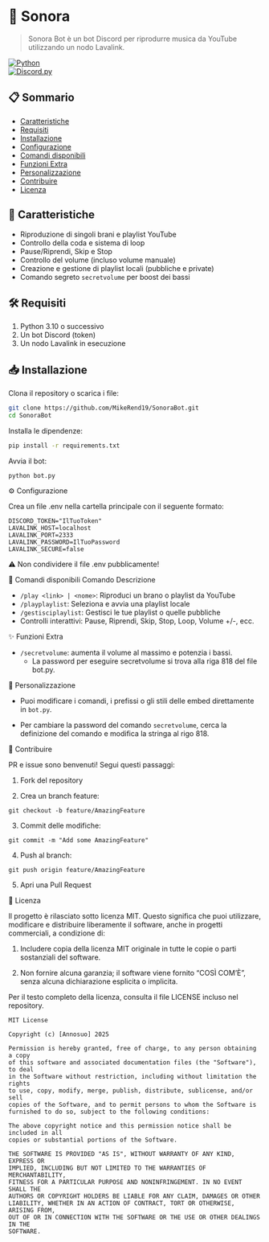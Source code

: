 # 🤖 Sonora

> Sonora Bot è un bot Discord per riprodurre musica da YouTube utilizzando un nodo Lavalink.

[![Python](https://img.shields.io/badge/python-3.10%2B-blue)](https://www.python.org/)  
[![Discord.py](https://img.shields.io/badge/discord.py-%7E2.0-green)](https://github.com/Rapptz/discord.py)

## 📋 Sommario

- [Caratteristiche](#-caratteristiche)  
- [Requisiti](#-requisiti)  
- [Installazione](#-installazione)  
- [Configurazione](#-configurazione)  
- [Comandi disponibili](#-comandi-disponibili)  
- [Funzioni Extra](#-funzioni-extra)  
- [Personalizzazione](#-personalizzazione)  
- [Contribuire](#-contribuire)  
- [Licenza](#-licenza)  

## 🚀 Caratteristiche

- Riproduzione di singoli brani e playlist YouTube  
- Controllo della coda e sistema di loop  
- Pause/Riprendi, Skip e Stop  
- Controllo del volume (incluso volume manuale)  
- Creazione e gestione di playlist locali (pubbliche e private)  
- Comando segreto `secretvolume` per boost dei bassi  

## 🛠️ Requisiti

1. Python 3.10 o successivo  
2. Un bot Discord (token)  
3. Un nodo Lavalink in esecuzione  

## 📥 Installazione

Clona il repository o scarica i file:

```bash
git clone https://github.com/MikeRend19/SonoraBot.git
cd SonoraBot
```

Installa le dipendenze:

```bash
pip install -r requirements.txt
```

Avvia il bot:

```
python bot.py
```

⚙️ Configurazione

Crea un file .env nella cartella principale con il seguente formato:

```
DISCORD_TOKEN="IlTuoToken"
LAVALINK_HOST=localhost
LAVALINK_PORT=2333
LAVALINK_PASSWORD=IlTuoPassword
LAVALINK_SECURE=false
```

⚠️ Non condividere il file .env pubblicamente!

🎹 Comandi disponibili
Comando	Descrizione
- `/play <link> | <nome>`:	Riproduci un brano o playlist da YouTube
- `/playplaylist`:	Seleziona e avvia una playlist locale
- `/gestisciplaylist`:	Gestisci le tue playlist o quelle pubbliche
- Controlli interattivi:	Pause, Riprendi, Skip, Stop, Loop, Volume +/-, ecc.

✨ Funzioni Extra

   - `/secretvolume`: aumenta il volume al massimo e potenzia i bassi.
      -  La password per eseguire secretvolume si trova alla riga 818 del file bot.py.

🔧 Personalizzazione

  - Puoi modificare i comandi, i prefissi o gli stili delle embed direttamente in `bot.py`.

  -  Per cambiare la password del comando `secretvolume`, cerca la definizione del comando e modifica la stringa al rigo 818.

🤝 Contribuire

PR e issue sono benvenuti! Segui questi passaggi:

 1. Fork del repository

 2. Crea un branch feature:

```git checkout -b feature/AmazingFeature```

 3. Commit delle modifiche:

```git commit -m "Add some AmazingFeature"```

 4. Push al branch:

```git push origin feature/AmazingFeature```

 5. Apri una Pull Request

📄 Licenza

Il progetto è rilasciato sotto licenza MIT. Questo significa che puoi utilizzare, modificare e distribuire liberamente il software, anche in progetti commerciali, a condizione di:

  1. Includere copia della licenza MIT originale in tutte le copie o parti sostanziali del software.

  2. Non fornire alcuna garanzia; il software viene fornito “COSÌ COM’È”, senza alcuna dichiarazione esplicita o implicita.

Per il testo completo della licenza, consulta il file LICENSE incluso nel repository.

```
MIT License

Copyright (c) [Annosuo] 2025

Permission is hereby granted, free of charge, to any person obtaining a copy
of this software and associated documentation files (the "Software"), to deal
in the Software without restriction, including without limitation the rights
to use, copy, modify, merge, publish, distribute, sublicense, and/or sell
copies of the Software, and to permit persons to whom the Software is
furnished to do so, subject to the following conditions:

The above copyright notice and this permission notice shall be included in all
copies or substantial portions of the Software.

THE SOFTWARE IS PROVIDED "AS IS", WITHOUT WARRANTY OF ANY KIND, EXPRESS OR
IMPLIED, INCLUDING BUT NOT LIMITED TO THE WARRANTIES OF MERCHANTABILITY,
FITNESS FOR A PARTICULAR PURPOSE AND NONINFRINGEMENT. IN NO EVENT SHALL THE
AUTHORS OR COPYRIGHT HOLDERS BE LIABLE FOR ANY CLAIM, DAMAGES OR OTHER
LIABILITY, WHETHER IN AN ACTION OF CONTRACT, TORT OR OTHERWISE, ARISING FROM,
OUT OF OR IN CONNECTION WITH THE SOFTWARE OR THE USE OR OTHER DEALINGS IN THE
SOFTWARE.
```
